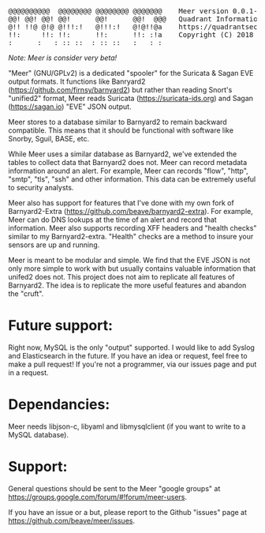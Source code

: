 
<pre>
@@@@@@@@@@  @@@@@@@@ @@@@@@@@ @@@@@@@    Meer version 0.0.1-git
@@! @@! @@! @@!      @@!      @@!  @@@   Quadrant Information Security
@!! !!@ @!@ @!!!:!   @!!!:!   @!@!!@a    https://quadrantsec.com
!!:     !!: !!:      !!:      !!: :!a    Copyright (C) 2018
:      :   : :: ::  : :: ::   :   : :
</pre>

<i>Note: Meer is consider very beta!</i>

"Meer" (GNU/GPLv2) is a dedicated "spooler" for the Suricata & Sagan EVE output formats.  It 
functions like Banryard2 (https://github.com/firnsy/barnyard2) but rather than reading Snort's 
"unified2" format, Meer reads Suricata (https://suricata-ids.org) and Sagan (https://sagan.io) 
"EVE" JSON output. 

Meer stores to a database similar to Barnyard2 to remain backward compatible.  This means that
it should be functional with software like Snorby, Sguil, BASE, etc. 

While Meer uses a similar database as Barnyard2,  we've extended the tables to collect data that
Barnyard2 does not.  Meer can record metadata information around an alert.  For example,  Meer
can records "flow", "http", "smtp", "tls", "ssh" and other information.  This data can be extremely 
useful to security analysts.

Meer also has support for features that I've done with my own fork of Barnyard2-Extra (https://github.com/beave/barnyard2-extra).  For example,  Meer can do DNS lookups at the time of an alert and 
record that information.  Meer also supports recording XFF headers and "health checks" similar 
to my Barnyard2-extra.  "Health" checks are a method to insure your sensors are up and running. 

Meer is meant to be modular and simple.  We find that the EVE JSON is not only more simple to
work with but usually contains valuable information that unifed2 does not.  This project does 
not aim to replicate all features of Barnyard2.  The idea is to replicate the more useful features
and abandon the "cruft". 

# Future support:

Right now,  MySQL is the only "output" supported.  I would like to add Syslog and Elasticsearch
in the future.  If you have an idea or request,  feel free to make a pull request!  If you're 
not a programmer,  via our issues page and put in a request. 

# Dependancies:

Meer needs libjson-c,  libyaml and libmysqlclient (if you want to write to a MySQL database). 

# Support:

General questions should be sent to the Meer "google groups" at https://groups.google.com/forum/#!forum/meer-users. 

If you have an issue or a but,  please report to the Github "issues" page at https://github.com/beave/meer/issues.



